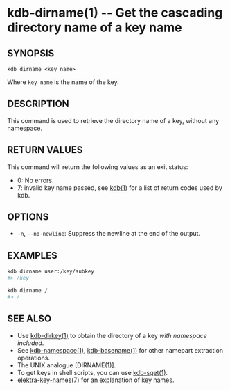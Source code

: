# kdb-dirname(1) -- Get the cascading directory name of a key name

## SYNOPSIS

`kdb dirname <key name>`

Where `key name` is the name of the key.

## DESCRIPTION

This command is used to retrieve the directory name of a key, without any namespace.

## RETURN VALUES

This command will return the following values as an exit status:

- 0:
  No errors.
- 7:
  invalid key name passed, see [kdb(1)](kdb.md) for a list of return codes used by kdb.

## OPTIONS

- `-n`, `--no-newline`:
  Suppress the newline at the end of the output.

## EXAMPLES

```sh
kdb dirname user:/key/subkey
#> /key

kdb dirname /
#> /
```

## SEE ALSO

- Use [kdb-dirkey(1)](kdb-dirkey.md) to obtain the directory of a key *with namespace included*.
- See [kdb-namespace(1)](kdb-namespace.md), [kdb-basename(1)](kdb-basename.md) for other namepart extraction operations.
- The UNIX analogue [DIRNAME(1)].
- To get keys in shell scripts, you can use [kdb-sget(1)](kdb-sget.md).
- [elektra-key-names(7)](elektra-key-names.md) for an explanation of key names.
